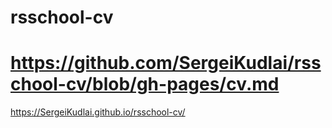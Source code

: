 # rsschool-cv
# https://github.com/SergeiKudlai/rsschool-cv/blob/gh-pages/cv.md
https://SergeiKudlai.github.io/rsschool-cv/
